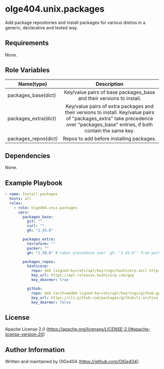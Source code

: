 olge404.unix.packages
=========

Add package repositories and install packages for various distros in a generic,
declarative and tested way.

Requirements
------------

None.

Role Variables
--------------

| Name(type)           | Description                                                                                                                                            |
|----------------------|:------------------------------------------------------------------------------------------------------------------------------------------------------:|
| packages_base(dict)  | Key/value pairs of base packages_base and their versions to install.                                                                                        |
| packages_extra(dict) | Key/value pairs of extra packages and their versions to install. Key/value pairs of "packages_extra" take precedence over "packages_base" entries, if both contain the same key. |
| packages_repos(dict) | Repos to add before installing packages.                                                                            |

Dependencies
------------

None.

Example Playbook
----------------
```yaml
- name: Install packages
  hosts: all
  roles:
    - role: olge404.unix.packages
      vars:
        packages_base:
          git: ""
          curl: ""
          gh: "2.43.0"

        packages_extra:
          terraform: ""
          packer: ""
          gh: "2.50.0" # takes precedance over 'gh: "2.43.0"' from packages_base

        packages_repos:
          hashicorp:
            repo: deb [signed-by=/etc/apt/keyrings/hashicorp.asc] https://apt.releases.hashicorp.com jammy main
            key_url: https://apt.releases.hashicorp.com/gpg
            key_dearmor: true

          github:
            repo: deb [arch=amd64 signed-by=/etc/apt/keyrings/github.gpg] https://cli.github.com/packages stable main
            key_url: https://cli.github.com/packages/githubcli-archive-keyring.gpg
            key_dearmor: false
```

License
-------

Apache License 2.0 (https://apache.org/licenses/LICENSE-2.0#apache-license-version-20)

Author Information
------------------

Written and maintained by OlGe404 (https://github.com/OlGe404).

